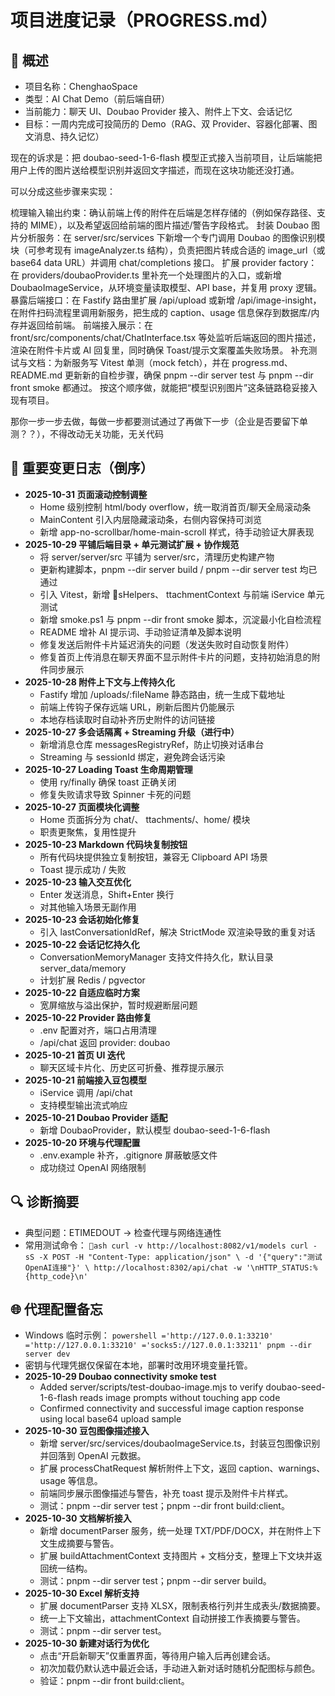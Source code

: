 ﻿# 项目进度记录（PROGRESS.md）

## 🧩 概述
- 项目名称：ChenghaoSpace
- 类型：AI Chat Demo（前后端自研）
- 当前能力：聊天 UI、Doubao Provider 接入、附件上下文、会话记忆
- 目标：一周内完成可投简历的 Demo（RAG、双 Provider、容器化部署、图文消息、持久记忆）



现在的诉求是：把 doubao-seed-1-6-flash 模型正式接入当前项目，让后端能把用户上传的图片送给模型识别并返回文字描述，而现在这块功能还没打通。

可以分成这些步骤来实现：

梳理输入输出约束：确认前端上传的附件在后端是怎样存储的（例如保存路径、支持的 MIME），以及希望返回给前端的图片描述/警告字段格式。
封装 Doubao 图片分析服务：在 server/src/services 下新增一个专门调用 Doubao 的图像识别模块（可参考现有 imageAnalyzer.ts 结构），负责把图片转成合适的 image_url（或 base64 data URL）并调用 chat/completions 接口。
扩展 provider factory：在 providers/doubaoProvider.ts 里补充一个处理图片的入口，或新增 DoubaoImageService，从环境变量读取模型、API base，并复用 proxy 逻辑。
暴露后端接口：在 Fastify 路由里扩展 /api/upload 或新增 /api/image-insight，在附件扫码流程里调用新服务，把生成的 caption、usage 信息保存到数据库/内存并返回给前端。
前端接入展示：在 front/src/components/chat/ChatInterface.tsx 等处监听后端返回的图片描述，渲染在附件卡片或 AI 回复里，同时确保 Toast/提示文案覆盖失败场景。
补充测试与文档：为新服务写 Vitest 单测（mock fetch），并在 progress.md、README.md 更新新的自检步骤，确保 pnpm --dir server test 与 pnpm --dir front smoke 都通过。
按这个顺序做，就能把“模型识别图片”这条链路稳妥接入现有项目。

那你一步一步去做，每做一步都要测试通过了再做下一步（企业是否要留下单测？？），不得改动无关功能，无关代码


## 🚀 重要变更日志（倒序）
- **2025-10-31 页面滚动控制调整**
  - Home 级别控制 html/body overflow，统一取消首页/聊天全局滚动条
  - MainContent 引入内层隐藏滚动条，右侧内容保持可浏览
  - 新增 app-no-scrollbar/home-main-scroll 样式，待手动验证大屏表现
- **2025-10-29 平铺后端目录 + 单元测试扩展 + 协作规范**
  - 将 server/server/src 平铺为 server/src，清理历史构建产物
  - 更新构建脚本，pnpm --dir server build / pnpm --dir server test 均已通过
  - 引入 Vitest，新增 sHelpers、 ttachmentContext 与前端  iService 单元测试
  - 新增 smoke.ps1 与 pnpm --dir front smoke 脚本，沉淀最小化自检流程
  - README 增补 AI 提示词、手动验证清单及脚本说明
  - 修复发送后附件卡片延迟消失的问题（发送失败时自动恢复附件）
  - 修复首页上传消息在聊天界面不显示附件卡片的问题，支持初始消息的附件同步展示
- **2025-10-28 附件上下文与上传持久化**
  - Fastify 增加 /uploads/:fileName 静态路由，统一生成下载地址
  - 前端上传钩子保存远端 URL，刷新后图片仍能展示
  - 本地存档读取时自动补齐历史附件的访问链接
- **2025-10-27 多会话隔离 + Streaming 升级（进行中）**
  - 新增消息仓库 messagesRegistryRef，防止切换对话串台
  - Streaming 与 sessionId 绑定，避免跨会话污染
- **2025-10-27 Loading Toast 生命周期管理**
  - 使用 	ry/finally 确保 toast 正确关闭
  - 修复失败请求导致 Spinner 卡死的问题
- **2025-10-27 页面模块化调整**
  - Home 页面拆分为 chat/、 ttachments/、home/ 模块
  - 职责更聚焦，复用性提升
- **2025-10-23 Markdown 代码块复制按钮**
  - 所有代码块提供独立复制按钮，兼容无 Clipboard API 场景
  - Toast 提示成功 / 失败
- **2025-10-23 输入交互优化**
  - Enter 发送消息，Shift+Enter 换行
  - 对其他输入场景无副作用
- **2025-10-23 会话初始化修复**
  - 引入 lastConversationIdRef，解决 StrictMode 双渲染导致的重复对话
- **2025-10-22 会话记忆持久化**
  - ConversationMemoryManager 支持文件持久化，默认目录 server_data/memory
  - 计划扩展 Redis / pgvector
- **2025-10-22 自适应临时方案**
  - 宽屏缩放与溢出保护，暂时规避断层问题
- **2025-10-22 Provider 路由修复**
  - .env 配置对齐，端口占用清理
  - /api/chat 返回 provider: doubao
- **2025-10-21 首页 UI 迭代**
  - 聊天区域卡片化、历史区可折叠、推荐提示展示
- **2025-10-21 前端接入豆包模型**
  -  iService 调用 /api/chat
  - 支持模型输出流式响应
- **2025-10-21 Doubao Provider 适配**
  - 新增 DoubaoProvider，默认模型 doubao-seed-1-6-flash
- **2025-10-20 环境与代理配置**
  - .env.example 补齐，.gitignore 屏蔽敏感文件
  - 成功绕过 OpenAI 网络限制

## 🔍 诊断摘要
- 典型问题：ETIMEDOUT → 检查代理与网络连通性
- 常用测试命令：
  `ash
  curl -v http://localhost:8082/v1/models
  curl -sS -X POST -H "Content-Type: application/json" \
    -d '{"query":"测试OpenAI连接"}' \
    http://localhost:8302/api/chat -w '\nHTTP_STATUS:%{http_code}\n'
  `

## 🌐 代理配置备忘
- Windows 临时示例：
  `powershell
  ='http://127.0.0.1:33210'
  ='http://127.0.0.1:33210'
  ='socks5://127.0.0.1:33211'
  pnpm --dir server dev
  `
- 密钥与代理凭据仅保留在本地，部署时改用环境变量托管。
- **2025-10-29 Doubao connectivity smoke test**
  - Added server/scripts/test-doubao-image.mjs to verify doubao-seed-1-6-flash reads image prompts without touching app code
  - Confirmed connectivity and successful image caption response using local base64 upload sample
- **2025-10-30 豆包图像描述接入**
  - 新增 server/src/services/doubaoImageService.ts，封装豆包图像识别并回落到 OpenAI 元数据。
  - 扩展 processChatRequest 解析附件上下文，返回 caption、warnings、usage 等信息。
  - 前端同步展示图像描述与警告，补充 toast 提示及附件卡片样式。
  - 测试：pnpm --dir server test；pnpm --dir front build:client。
- **2025-10-30 文档解析接入**
  - 新增 documentParser 服务，统一处理 TXT/PDF/DOCX，并在附件上下文生成摘要与警告。
  - 扩展 buildAttachmentContext 支持图片 + 文档分支，整理上下文块并返回统一结构。
  - 测试：pnpm --dir server test；pnpm --dir server build。
- **2025-10-30 Excel 解析支持**
  - 扩展 documentParser 支持 XLSX，限制表格行列并生成表头/数据摘要。
  - 统一上下文输出，attachmentContext 自动拼接工作表摘要与警告。
  - 测试：pnpm --dir server test。
- **2025-10-30 新建对话行为优化**
  - 点击“开启新聊天”仅重置界面，等待用户输入后再创建会话。
  - 初次加载仍默认选中最近会话，手动进入新对话时随机分配图标与颜色。
  - 验证：pnpm --dir front build:client。

